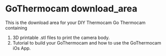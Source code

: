 # GoThermocam download_area
This is the download area for your DIY Thermocam Go Thermocam containing

1. 3D printable .stl files to print the camera body.
2. Tutorial to build your GoThermocam and how to use the GoThermocam iOs App.
